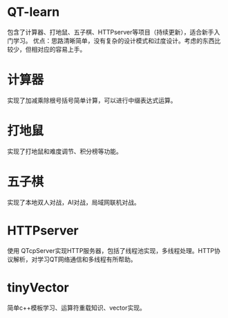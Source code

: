 # QT-learn
包含了计算器、打地鼠、五子棋、HTTPserver等项目（持续更新），适合新手入门学习。
优点：思路清晰简单，没有复杂的设计模式和过度设计。考虑的东西比较少，但相对应的容易上手。

# 计算器
实现了加减乘除根号括号简单计算，可以进行中缀表达式运算。
# 打地鼠
实现了打地鼠和难度调节、积分榜等功能。
# 五子棋
实现了本地双人对战，AI对战，局域网联机对战。
# HTTPserver
使用 QTcpServer实现HTTP服务器，包括了线程池实现，多线程处理。HTTP协议解析，对学习QT网络通信和多线程有所帮助。
# tinyVector
简单c++模板学习、运算符重载知识、vector实现。
